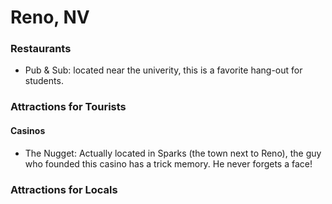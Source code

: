 # Reno, NV

### Restaurants
- Pub & Sub: located near the univerity, this is a favorite hang-out for students.

### Attractions for Tourists
#### Casinos
- The Nugget: Actually located in Sparks (the town next to Reno), the guy who founded this casino has a trick memory.  He never forgets a face!


### Attractions for Locals


